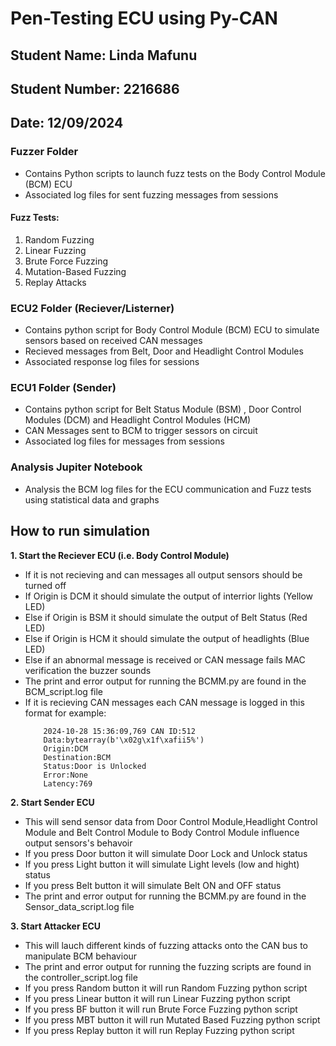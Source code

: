 # Pen-Testing ECU using Py-CAN

## Student Name: Linda Mafunu
## Student Number: 2216686
## Date: 12/09/2024

### Fuzzer Folder
- Contains Python scripts to launch fuzz tests on the Body Control Module (BCM) ECU
- Associated log files for sent fuzzing messages from sessions
  
#### Fuzz Tests:
1. Random Fuzzing
2. Linear Fuzzing
3. Brute Force Fuzzing
4. Mutation-Based Fuzzing
5. Replay Attacks
   
### ECU2 Folder (Reciever/Listerner)
- Contains python script for Body Control Module (BCM) ECU to simulate sensors based on received CAN messages
- Recieved messages from Belt, Door and Headlight Control Modules
- Associated response log files for sessions


### ECU1 Folder (Sender)
- Contains python script for Belt Status Module (BSM) , Door Control Modules (DCM) and Headlight Control Modules (HCM)
- CAN Messages sent to BCM to trigger sessors on circuit
- Associated log files for messages from sessions

### Analysis Jupiter Notebook
  - Analysis the BCM log files for the ECU communication and Fuzz tests using statistical data and graphs

## How to run simulation
**1. Start the Reciever ECU (i.e. Body Control Module)**
  - If it is not recieving and can messages all output sensors should be turned off
  - If Origin is DCM it should simulate the output of interrior lights (Yellow LED)
  - Else if Origin is BSM it should simulate the output of Belt Status (Red LED)
  - Else if Origin is HCM it should simulate the output of headlights (Blue LED)
  - Else if an abnormal message is received or CAN message fails MAC verification the buzzer sounds
  - The print and error output for running the BCMM.py are found in the BCM_script.log file
  - If it is recieving CAN messages each CAN message is logged in this format for example:
    ```console
        2024-10-28 15:36:09,769 CAN ID:512
        Data:bytearray(b'\x02g\x1f\xafii5%')
        Origin:DCM
        Destination:BCM
        Status:Door is Unlocked
        Error:None
        Latency:769
    ```

**2. Start Sender ECU**
  - This will send sensor data from Door Control Module,Headlight Control Module and Belt Control Module to Body Control Module influence output sensors's behavoir
  - If you press Door button it will simulate Door Lock and Unlock status 
  - If you press Light button it will simulate Light levels (low and hight) status
  - If you press Belt button it will simulate Belt ON and OFF status
  - The print and error output for running the BCMM.py are found in the Sensor_data_script.log file 

**3. Start Attacker ECU**
  - This will lauch different kinds of fuzzing attacks onto the CAN bus to manipulate BCM behaviour
  - The print and error output for running the fuzzing scripts are found in the controller_script.log file
  - If you press Random button it will run Random Fuzzing python script
  - If you press Linear button it will run Linear Fuzzing python script
  - If you press BF button it will run Brute Force Fuzzing python script
  - If you press MBT button it will run Mutated Based Fuzzing python script
  - If you press Replay button it will run Replay Fuzzing python script